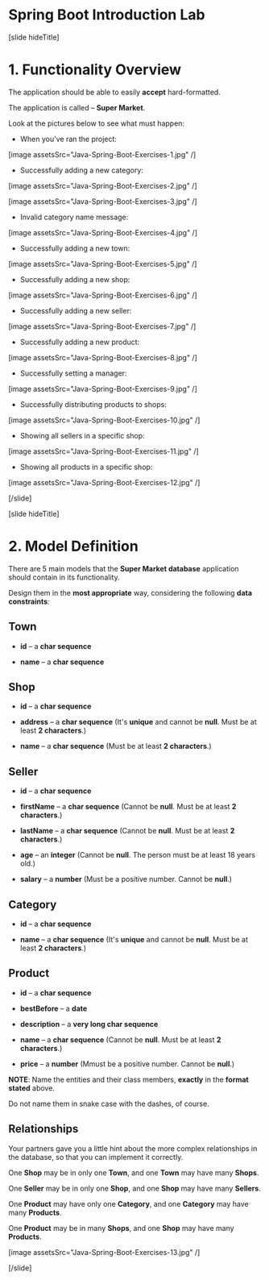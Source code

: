 # Spring Boot Introduction Lab

[slide hideTitle]

# 1. Functionality Overview

The application should be able to easily **accept** hard-formatted.

The application is called – **Super Market**.

Look at the pictures below to see what must happen:

- When you've ran the project:

[image assetsSrc="Java-Spring-Boot-Exercises-1.jpg" /]

- Successfully adding a new category:

[image assetsSrc="Java-Spring-Boot-Exercises-2.jpg" /]

[image assetsSrc="Java-Spring-Boot-Exercises-3.jpg" /]

- Invalid category name message:

[image assetsSrc="Java-Spring-Boot-Exercises-4.jpg" /]

- Successfully adding a new town:

[image assetsSrc="Java-Spring-Boot-Exercises-5.jpg" /]

- Successfully adding a new shop:

[image assetsSrc="Java-Spring-Boot-Exercises-6.jpg" /]

- Successfully adding a new seller:

[image assetsSrc="Java-Spring-Boot-Exercises-7.jpg" /]

- Successfully adding a new product:

[image assetsSrc="Java-Spring-Boot-Exercises-8.jpg" /]

- Successfully setting a manager:

[image assetsSrc="Java-Spring-Boot-Exercises-9.jpg" /]

- Successfully distributing products to shops:

[image assetsSrc="Java-Spring-Boot-Exercises-10.jpg" /]

- Showing all sellers in a specific shop:

[image assetsSrc="Java-Spring-Boot-Exercises-11.jpg" /]

- Showing all products in a specific shop:

[image assetsSrc="Java-Spring-Boot-Exercises-12.jpg" /]

[/slide]

[slide hideTitle]

# 2. Model Definition

There are 5 main models that the **Super Market database** application should contain in its functionality.

Design them in the **most appropriate** way, considering the following **data constraints**:

## Town

- **id** – a **char sequence**

- **name** – a **char sequence**

## Shop

- **id** – a **char sequence**

- **address** – a **char sequence** (It's **unique** and cannot be **null**. Must be at least **2 characters**.)

- **name** – a **char sequence** (Must be at least **2 characters**.)

## Seller

- **id** – a **char sequence**

- **firstName** – a **char sequence** (Cannot be **null**. Must be at least **2 characters**.)

- **lastName** – a **char sequence** (Cannot be **null**. Must be at least **2 characters**.)

- **age** – an **integer** (Cannot be **null**. The person must be at least 18 years old.)

- **salary** – a **number** (Must be a positive number. Cannot be **null**.)

## Category

- **id** – a **char sequence**

- **name** – a **char sequence** (It's **unique** and cannot be **null**. Must be at least **2 characters**.)

## Product

- **id** – a **char sequence**

- **bestBefore** – a **date**

- **description** – a **very long char sequence**

- **name** – a **char sequence** (Cannot be **null**. Must be at least **2 characters**.)

- **price** – a **number** (Mmust be a positive number. Cannot be **null**.)

**NOTE**: Name the entities and their class members, **exactly** in the **format stated** above.

Do not name them in snake case with the dashes, of course.

## Relationships

Your partners gave you a little hint about the more complex relationships in the database, so that you can implement it correctly.

One **Shop** may be in only one **Town**, and one **Town** may have many **Shops**.

One **Seller** may be in only one **Shop**, and one **Shop** may have many **Sellers**.

One **Product** may have only one **Category**, and one **Category** may have many **Products**.

One **Product** may be in many **Shops**, and one **Shop** may have many **Products**.

[image assetsSrc="Java-Spring-Boot-Exercises-13.jpg" /]

[/slide]
